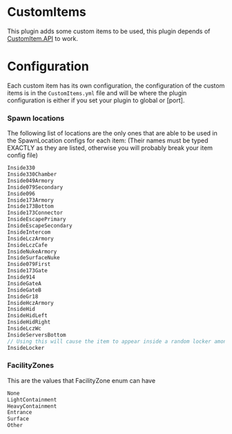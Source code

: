 # CustomItems
This plugin adds some custom items to be used, this plugin depends of [CustomItem.API](https://github.com/NWAPI-CustomItems/API) to work.

# Configuration
Each custom item has its own configuration, the configuration of the custom items is in the ``CustomItems.yml`` file and will be where the plugin configuration is either if you set your plugin to global or [port].

### Spawn locations
The following list of locations are the only ones that are able to be used in the SpawnLocation configs for each item:
(Their names must be typed EXACTLY as they are listed, otherwise you will probably break your item config file)
```cs
Inside330
Inside330Chamber
Inside049Armory
Inside079Secondary
Inside096
Inside173Armory
Inside173Bottom
Inside173Connector
InsideEscapePrimary
InsideEscapeSecondary
InsideIntercom
InsideLczArmory
InsideLczCafe
InsideNukeArmory
InsideSurfaceNuke
Inside079First
Inside173Gate
Inside914
InsideGateA
InsideGateB
InsideGr18
InsideHczArmory
InsideHid
InsideHidLeft
InsideHidRight
InsideLczWc
InsideServersBottom
// Using this will cause the item to appear inside a random locker among the entire facility if LockerZone is set to None, you can specify the zone by assigning a valid value to LockerZone.
InsideLocker
```
### FacilityZones
This are the values that FacilityZone enum can have
```cs
None
LightContainment
HeavyContainment
Entrance
Surface
Other
```
